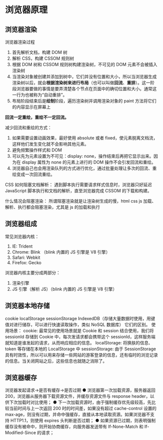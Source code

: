 # 浏览器原理

## 浏览器渲染

浏览器渲染过程

1. 首先解析文档，构建 DOM 树
2. 解析 CSS，构建 CSSOM 规则树
3. 根据 DOM 树和 CSSOM 规则树构建渲染树，不可见的 DOM 元素不会被插入渲染树
4. 当渲染对象被创建并添加到树中，它们并没有位置和大小，所以当浏览器生成渲染树以后，就会**根据渲染树来进行布局**（也可以叫做**回流**、**重排**）。这一阶段浏览器要做的事情是要弄清楚各个节点在页面中的确切位置和大小。通常这一行为也被称为“自动重排”。
5. 布局阶段结束后是**绘制**阶段，遍历渲染树并调用渲染对象的 paint 方法将它们的内容显示在屏幕上

**回流一定重绘，重绘不一定回流。**

减少回流和重绘的方式：

1. 如果需要设置动画效果，最好使用 absolute 或者 fixed，使元素脱离文档流，这样他们发生变化就不会影响其他元素。
2. 避免频繁操作样式和 DOM
3. 可以先为元素设置为不可见：display: none，操作结束后再把它显示出来。因为在 display 属性为 none 的元素上进行的 DOM 操作不会引发回流和重绘。
4. 浏览器自己也会用渲染队列的方式进行优化，通过批量处理让多次的回流、重绘变成一次回流重绘。

CSS 如何阻塞文档解析：
遇到脚本执行需要请求样式信息时，浏览器只好延迟 JavaScript 脚本执行和文档的解析，直至浏览器完成 CSSOM 的下载和构建。

什么情况会阻塞渲染：
所谓阻塞渲染就是让渲染树生成的慢，html css js 加载、解析、执行都会阻塞渲染，尤其是 js 的加载和执行

## 浏览器组成

常见浏览器内核：

1. IE: Trident
2. Chrome: Blink （blink 内置的 JS 引擎是 V8 引擎）
3. Safari: Webkit
4. Firefox: Gecko

浏览器内核主要分成两部分：

1. 渲染引擎
2. JS 引擎（解析 JS）（blink 内置的 JS 引擎是 V8 引擎）

## 浏览器本地存储

cookie localStorage sessionStorage IndexedDB（存储大量数据时使用，⽤键值对进⾏储存，可以进⾏快速读取操作，类似 NoSQL 数据库）
它们的区别。
使用场景：
cookie:
最常见的使用场景就是 Cookie 和 session 结合使用，我们将 sessionId 存储到 Cookie 中，每次发请求都会携带这个 sessionId，这样服务端就知道是谁发起的请求，从而响应相应的信息。
localStorage:
将换肤的信息、token 等存储在本地的 LocalStorage 中
sessionStorage:
由于 SessionStorage 具有时效性，所以可以用来存储一些网站的游客登录的信息，还有临时的浏览记录的信息。当关闭网站之后，这些信息也就随之消除了。

## 浏览器缓存

浏览器发起请求->是否有缓存->是否过期
● 浏览器第一次加载资源，服务器返回 200，浏览器从服务器下载资源文件，并缓存资源文件与 response header，以供下次加载时对比使用；
● 下一次加载资源时，由于强制缓存优先级较高，先比较当前时间与上一次返回 200 时的时间差，如果没有超过 cache-control 设置的 max-age，则没有过期，并命中强缓存，直接从本地读取资源。如果浏览器不支持 HTTP1.1，则使用 expires 头判断是否过期；
● 如果资源已过期，则表明强制缓存没有被命中，则开始协商缓存，向服务器发送带有 If-None-Match 和 If-Modified-Since 的请求；
